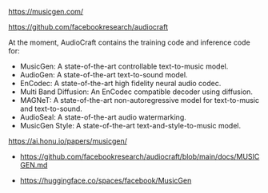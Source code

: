 

https://musicgen.com/

https://github.com/facebookresearch/audiocraft

At the moment, AudioCraft contains the training code and inference code for:

* MusicGen: A state-of-the-art controllable text-to-music model.
* AudioGen: A state-of-the-art text-to-sound model.
* EnCodec: A state-of-the-art high fidelity neural audio codec.
* Multi Band Diffusion: An EnCodec compatible decoder using diffusion.
* MAGNeT: A state-of-the-art non-autoregressive model for text-to-music and text-to-sound.
* AudioSeal: A state-of-the-art audio watermarking.
* MusicGen Style: A state-of-the-art text-and-style-to-music model.

https://ai.honu.io/papers/musicgen/

* https://github.com/facebookresearch/audiocraft/blob/main/docs/MUSICGEN.md

* https://huggingface.co/spaces/facebook/MusicGen
